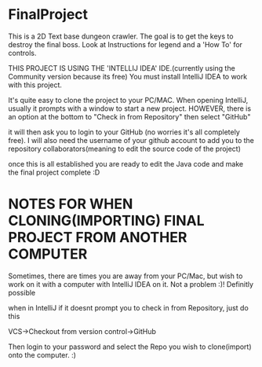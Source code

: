 # FinalProject

This is a 2D Text base dungeon crawler. The goal is to get the keys to destroy the final boss. Look at Instructions for legend and a 'How To' for controls.

THIS PROJECT IS USING THE 'INTELLIJ IDEA' IDE.(currently using the Community version because its free)
You must install IntelliJ IDEA to work with this project.

It's quite easy to clone the project to your PC/MAC.
When opening IntelliJ, usually it prompts with a window to start a new project.
HOWEVER,
there is an option at the bottom to "Check in from Repository" then select "GitHub"

it will then ask you to login to your GitHub (no worries it's all completely free).
I will also need the username of your github account to add you to the repository collaborators(meaning to edit
the source code of the project)

once this is all established you are ready to edit the Java code and make the final project complete :D

# NOTES FOR WHEN CLONING(IMPORTING) FINAL PROJECT FROM ANOTHER COMPUTER

Sometimes, there are times you are away from your PC/Mac, but wish to work on it with a computer with IntelliJ IDEA on it. Not a problem :)! Definitly possible

when in IntelliJ if it doesnt prompt you to check in from Repository, just do this

VCS->Checkout from version control->GitHub

Then login to your password and select the Repo you wish to clone(import) onto the computer. :)
